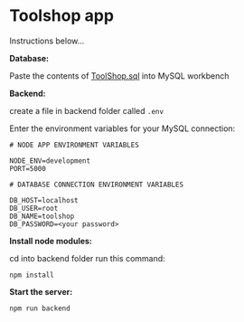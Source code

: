 # Toolshop app

Instructions below...

**Database:**

Paste the contents of [ToolShop.sql](database/ToolShop.sql) into MySQL workbench

**Backend:**

create a file in backend folder called `.env`

Enter the environment variables for your MySQL connection:

```
# NODE APP ENVIRONMENT VARIABLES

NODE_ENV=development
PORT=5000

# DATABASE CONNECTION ENVIRONMENT VARIABLES

DB_HOST=localhost
DB_USER=root
DB_NAME=toolshop
DB_PASSWORD=<your password>

```

**Install node modules:**

cd into backend folder run this command:

`npm install`

**Start the server:**

`npm run backend`

